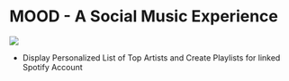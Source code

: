 # MOOD - A Social Music Experience
<img src="https://media.giphy.com/media/hV0hP4rBJ3mponu9tj/giphy.gif">
<ul>
  <li>Display Personalized List of Top Artists and Create Playlists for linked Spotify Account</li>
</ul>
